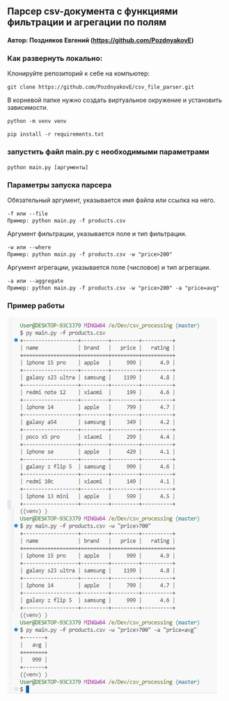 ## Парсер csv-документа с функциями фильтрации и агрегации по полям
#### Автор: Поздняков Евгений (https://github.com/PozdnyakovE)

### Как развернуть локально:
Клонируйте репозиторий к себе на компьютер:
```
git clone https://github.com/PozdnyakovE/csv_file_parser.git
```
В корневой папке нужно создать виртуальное окружение и установить зависимости.
```
python -m venv venv
```
```
pip install -r requirements.txt
```
### запустить файл main.py с необходимыми параметрами
```
python main.py [аргументы]
```
### Параметры запуска парсера
Обязательный аргумент, указывается имя файла или ссылка на него.
```
-f или --file 
Пример: python main.py -f products.csv  
```
Аргумент фильтрации, указывается поле и тип фильтрации.
```
-w или --where 
Пример: python main.py -f products.csv -w "price>200" 
```
Аргумент агрегации, указывается поле (числовое) и тип агрегации.
```
-a или --aggregate 
Пример: python main.py -f products.csv -w "price>200" -a "price=avg" 
```
### Пример работы
![Иллюстрация к проекту](https://github.com/PozdnyakovE/csv_file_parser/blob/master/csv_parser_results.jpg)

